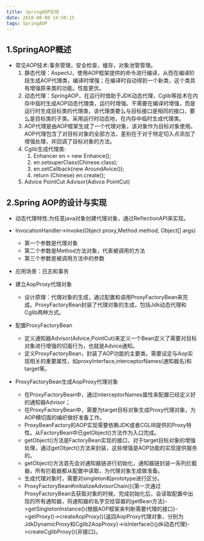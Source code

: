 ```yaml
---
title: SpringAOP实现
date: 2018-08-08 14:50:15
tags: SpringAOP
---
```


## 1.SpringAOP概述 ##
- 常见AOP技术:事务管理，安全检查，缓存，对象池管管理。
	1. 静态代理：AspectJ，使用AOP框架提供的命令进行编译，从而在编译阶段生成AOP代理类，编译时增强；在编译时自动得到一个新类，这个类具有增强原来类的功能。性能更优。
	2. 动态代理：SpringAOP，在运行时借助于JDK动态代理，Cglib等技术在内存中临时生成AOP动态代理类，运行时增强。不需要在编译时增强，而是运行时生成目标类的代理类，该代理类要么与目标接口是相同的接口，要么是目标类的子类。采用运行时动态地，在内存中临时生成代理类。
	3. AOP代理是由AOP框架生成了一个代理对象，该对象作为目标对象使用。AOP代理包含了对目标对象的全部方法，差别在于对于特定切入点添加了增强处理，并回调了目标对象的方法。
	4. Cglib生成代理类:
		1. Enhancer en = new Enhance();
		2. en.setsuperClass(Chinese.class);
		3. en.setCallback(new AroundAvice());
		4. return (Chinese) en.create();
	5. Advice PointCut Advisor(Adivce PointCut)

## 2.Spring AOP的设计与实现 ##
- 动态代理特性:为任意java对象创建代理对象，通过ReflectionAPI来实现。
- InvocationHandler->invoke(Object proxy,Method method, Object[] args)
	- 第一个参数是代理对象
	- 第二个参数是Method方法对象，代表被调用的方法
	- 第三个参数是被调用方法中的参数



- 应用场景：日志和事务
- 建立AopProxy代理对象
	- 设计原理：代理对象的生成，通过配置和调用ProxyFactoryBean来完成。ProxyFactoryBean封装了代理对象的生成，包括Jdk动态代理和Cglib两种方式。

- 配置ProxyFactoryBean
	- 定义通知器Advisor(Advice,PointCut)来定义一个Bean定义了需要对目标对象进行增强的切面行为，也就是Advice通知。
	- 定义ProxyFactoryBean，封装了AOP功能的主要类。需要设定与Aop实现相关的重要属性，如proxyInterface,interceptorNames(通知器名)和target等。
- ProxyFactoryBean生成AopProxy代理对象
	- 在ProxyFactoryBean中，通过interceptorNames属性来配置已经定义好的通知器Advisor；
	- 在ProxyFactoryBean中，需要为target目标对象生成Proxy代理对象，为AOP横切面的编织做好准备工作。
	- ProxyBeanFactory的AOP实现需要依赖JDK或者CGLIB提供的Proxy特性。从FactoryBean中已getObject()方法作为入口完成。
	- getObject()方法是FactoryBean实现的接口，对于target目标对象的增强处理，通过getObject()方法来封装，这些增强是AOP功能的实现提供服务的。
	- getObject()方法首先会对通知器链进行初始化，通知器链封装一系列拦截器，所有拦截器都从配置中读取，为代理对象生成做准备。
	- 生成代理对象时，需要对singleton和prototype进行区分。
	- ProxyFactoryBean#initializeAdvisorChain(){第一次通过ProxyFactoryBean去获取对象的时候，完成初始化后，会读取配置中出现的所有通知器，将通知器的名字交给容器的getBean方法}->getSingletonInstance(){根据AOP框架来判断需要代理的接口}->getProxy()->createAopProxy(){返回AopProxy代理对象，分别为JdkDynamicProxy和Cglib2AopProxy}->isInterface(){jdk动态代理}->createCglibProxy(){非接口}。
